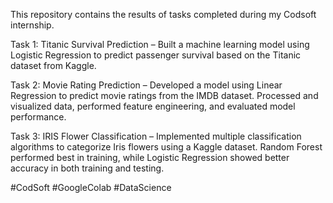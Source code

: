 This repository contains the results of tasks completed during my Codsoft internship.

Task 1: Titanic Survival Prediction – Built a machine learning model using Logistic Regression to predict passenger survival based on the Titanic dataset from Kaggle.

Task 2: Movie Rating Prediction – Developed a model using Linear Regression to predict movie ratings from the IMDB dataset. Processed and visualized data, performed feature engineering, and evaluated model performance.

Task 3: IRIS Flower Classification – Implemented multiple classification algorithms to categorize Iris flowers using a Kaggle dataset. Random Forest performed best in training, while Logistic Regression showed better accuracy in both training and testing.

#CodSoft #GoogleColab #DataScience
